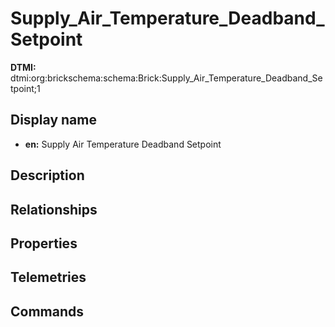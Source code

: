# Supply_Air_Temperature_Deadband_Setpoint
**DTMI:** dtmi:org:brickschema:schema:Brick:Supply_Air_Temperature_Deadband_Setpoint;1
## Display name
- **en:** Supply Air Temperature Deadband Setpoint
## Description
## Relationships
## Properties
## Telemetries
## Commands
